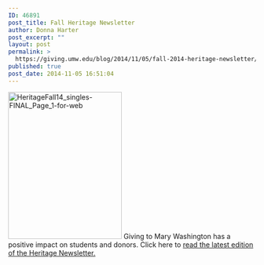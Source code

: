 ```yaml
---
ID: 46891
post_title: Fall Heritage Newsletter
author: Donna Harter
post_excerpt: ""
layout: post
permalink: >
  https://giving.umw.edu/blog/2014/11/05/fall-2014-heritage-newsletter/
published: true
post_date: 2014-11-05 16:51:04
---
```

<a href="https://giving.umw.edu/wp-content/uploads/2014/11/HeritageFall14_singles-FINAL_Page_1-for-web.jpg"><img class="size-medium wp-image-46911 alignleft" src="https://giving.umw.edu/wp-content/uploads/2014/11/HeritageFall14_singles-FINAL_Page_1-for-web-231x300.jpg" alt="HeritageFall14_singles-FINAL_Page_1-for-web" width="231" height="300" /></a>
Giving to Mary Washington has a positive impact on students and donors. Click here to <a title="2014 Fall Heritage Newsletter" href="https://giving.umw.edu/wp-content/uploads/2014/11/HeritageFall14-WEB.pdf" target="_blank">read the latest edition of the Heritage Newsletter.</a>